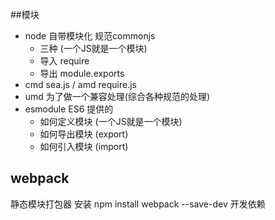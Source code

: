 ##模块
- node 自带模块化 规范commonjs
   - 三种 (一个JS就是一个模块)
   - 导入 require
   - 导出 module.exports
- cmd sea.js / amd require.js
- umd 为了做一个兼容处理(综合各种规范的处理)
- esmodule  ES6 提供的
  - 如何定义模块 (一个JS就是一个模块)
  - 如何导出模块 (export)
  - 如何引入模块 (import)
  
  
## webpack
静态模块打包器
安装  npm install webpack --save-dev   开发依赖  